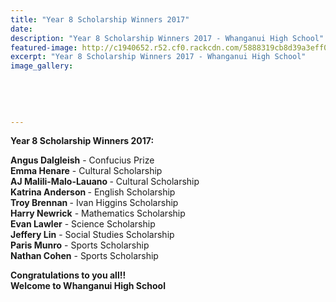 ```yaml
---
title: "Year 8 Scholarship Winners 2017"
date: 
description: "Year 8 Scholarship Winners 2017 - Whanganui High School"
featured-image: http://c1940652.r52.cf0.rackcdn.com/5888319cb8d39a3eff001fdb/Year-8-Scholarship2016.jpg
excerpt: "Year 8 Scholarship Winners 2017 - Whanganui High School"
image_gallery:
    
    
    
    
    
---
```


<p><strong>Year 8 Scholarship Winners 2017:</strong></p>
<p><strong>Angus Dalgleish</strong> - Confucius Prize<strong><br />Emma Henare</strong> - Cultural Scholarship<strong><br />AJ Malili-Malo-Lauano </strong>-&nbsp;Cultural Scholarship<strong><br />Katrina Anderson </strong>- English Scholarship<strong><br />Troy Brennan </strong>- Ivan Higgins Scholarship<strong><br />Harry Newrick</strong> - Mathematics Scholarship<strong><br />Evan Lawler</strong> - Science Scholarship<strong><br />Jeffery Lin</strong> - Social Studies&nbsp;Scholarship<strong><br /></strong><strong>Paris Munro</strong> - Sports&nbsp;Scholarship<strong><br />Nathan Cohen</strong> - Sports&nbsp;Scholarship</p>
<p><strong>Congratulations to you all!!<br />Welcome to Whanganui High School&nbsp;</strong></p>

